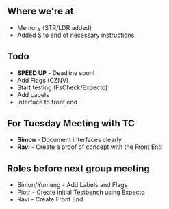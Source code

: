 ## Where we're at
* Memory (STR/LDR added)
* Added S to end of necessary instructions

## Todo
* **SPEED UP** - Deadline soon!
* Add Flags (CZNV)
* Start testing (FsCheck/Expecto)
* Add Labels
* Interface to front end

## For Tuesday Meeting with TC
* **Simon** - Document interfaces clearly
* **Ravi** - Create a proof of concept with the Front End

## Roles before next group meeting
* Simon/Yumeng - Add Labels and Flags
* Piotr - Create initial Testbench using Expecto
* Ravi - Create Front End